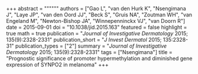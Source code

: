+++
abstract = """"""
authors = ["Gao L", "van den Hurk K", "Nsengimana J", "Laye JP", "van den Oord JJ", "Beck S", "Gruis NA", "Zoutman WH", "van Engeland M", "Newton-Bishop JA", "Winnepenninckx VJ", "van Doorn R"]
date = 2015-09-01
doi = "10.1038/jid.2015.163"
featured = false
highlight = true
math = true
publication = "*Journal of Investigative Dermatology* 2015; 135(9):2328-2331"
publication_short = "*J Invest Dermatol* 2015; 135:2328-31"
publication_types = ["2"]
summary = "*Journal of Investigative Dermatology* 2015; 135(9):2328-2331"
tags = ["Nsengimana"]
title = "Prognostic significance of promoter hypermethylation and diminished gene expression of SYNPO2 in melanoma"
+++
